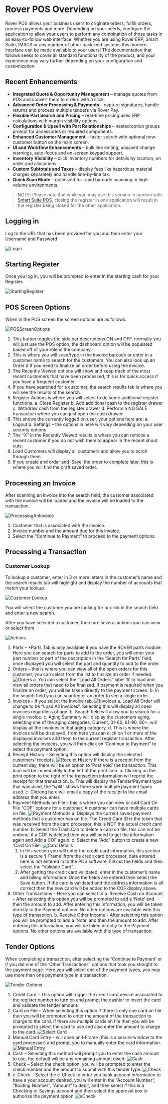 # Rover POS Overview

<PageHeader />

Rover POS allows your business users to originate orders, fulfill orders, process payments and more. Depending on your needs, configure the application to allow your users to perform any combination of those tasks in an easy-to-follow web interface. Whether you are using Rover ERP, Smart Suite, IMACS or any number of other back-end systems this modern interface can be made available to your users! The documentation that follows seeks to cover all standard functionality of the product, and your experience may vary further depending on your configuration and customization.

## Recent Enhancements

- **Integrated Quote & Opportunity Management** – manage quotes from POS and convert them to orders with a click.
- **Advanced Order Processing & Payments** – capture signatures, handle returns and process multiple tenders via Rover Pay.
- **Flexible Part Search and Pricing** – real-time pricing uses ERP calculations with margin visibility options.
- **Configuration & Upsell with Part Relationships** – nested option groups prompt for accessories or required components.
- **Enhanced Customer Management** – faster search with optional new-customer button on the main screen.
- **UI and Workflow Enhancements** – bulk line editing, unsaved change warnings, auto-focus and on-screen keypad support.
- **Inventory Visibility** – click inventory numbers for details by location, on order and allocations.
- **Custom Subtotals and Taxes** – display fees like hazardous material charges separately and handle line-by-line tax.
- **Quick Scan Mode** – optimized for rapid barcode scanning in high-volume environments.

> NOTE: Please note that while you may use this version in tandem with [Smart Suite POS](README.md), closing the register in one application will result in the register being closed for the other application.

## Logging in

Log to the URL that has been provided for you and then enter your Username and Password

![Login](./RoverPOS-login.png)

## Starting Register

Once you log in, you will be prompted to enter in the starting cash for your Register.

![StartingRegister](./RoverPOS-Starting_Register.png)

## POS Screen Options

When in the POS screen the screen options are as follows:

![POSScreenOptions](./RoverPOS-Screen_Options.png)

1. This button toggles the side bar descriptions ON and OFF, normally you will just use the POS option, the dashboard option will be populated based off of your role in the company.
2. This is where you will scan/type in the Invoice barcode or enter in a customer name to search for the customers. You can also look up an Order # if you need to finalize an order before using the invoice.
3. The Recently Viewed options will show and keep track of the most recent customers that have been processed, this is for quick access if you have a frequent customer.
4. If you have searched for a customer, the search results tab is where you will see the results of the search.
5. Register Actions is where you will select to do some additional register functions.
  a. Close Register
  b. Add additional cash to the register drawer
  c. Withdraw cash from the register drawer
  d. Perform a NO SALE transaction where you can just open the cash drawer
6. This shows the currently logged on user, your options here are:
  a. Logout
  b. Settings – the options in here will vary depending on your user security options
7. The “X” in the Recently Viewed results is where you can remove a recent customer if you do not wish them to appear in the recent shout cuts.
8. Load Customers will display all customers and allow you to scroll through them.
9. If you create and order and ‘Save’ the order to complete later, this is where you will find the draft saved order.

## Processing an Invoice

After scanning an invoice into the search field, the customer associated with the invoice will be loaded and the invoice will be loaded to the transaction.

![ProcessingAnInvoice](./RoverPOS-Processing_Invoice.png)

1. Customer that is associated with the invoice.
2. Invoice number and the amount due for this invoice.
3. Select the “Continue to Payment” to proceed to the payment options.

## Processing a Transaction

### Customer Lookup

To lookup a customer, enter in 3 or more letters in the customer’s name and the search results tab will highlight and display the number of accounts that match your lookup.

![Customer Lookup](./RoverPOS-005.png)

You will select the customer you are looking for or click in the search field and enter a new search.

After you have selected a customer, there are several actions you can view or select from

![Actions](./RoverPOS-Actions.png)

1. Parts – *Parts Tab is only available if you have the ROVER parts module.
Here you can search for parts to add to the order, you will enter your part number or part of the description in the ‘Search for Parts’ field, once displayed you will select the part and quantity to add to the order.
2. Orders – this is where you can view all of the open orders for this customer, you can select from the list to finalize an order if needed.
  ![Orders](./RoverPOS-Orders.png)
  a. You can select the “Load All Orders” label ‘A’ to load and view all orders that need to be finalized. If payment is required when you finalize an order, you will be taken directly to the payment screen.
  b. In the search field you can scan/enter an order to see a single order
3. Invoices – If you select the Invoice tab,
  ![Invoices](./RoverPOS-Invoices.png)
  a. Load All Order will change to be “Load All Invoices”. Selecting this will display all open invoices regardless of age.
  b. Search field will allow you to search for a single invoice.
  c. Aging Summary will display the customers aging, selecting one of the aging categories, Current, 31-60, 61-90, 90+, will display all the invoices in that aging category.
  d. This is where the invoices will be displayed, from here you can click on 1 or more of the displayed invoices add them to the current register transaction. After selecting the invoices, you will then click on ‘Continue to Payment” to select the payment option.
4. Receipt History – Selecting this option will display the selected customers’ receipts.
  ![Receipt History](./RoverPOS-Receipt.png)
  If there is a receipt from the current day, there will be an option to ‘Post Void’ the transaction.  This Icon will be immediately to the left of the print icon.
  a. Clicking on the print option to the right of the transaction information will reprint the receipt for that transaction.
  b. This will display the Tender/Payment type that was used, the “split” shows there were multiple payment types used.
  c. Clicking here will email a copy of the receipt to the email address that you enter.
5. Payment Methods on File – this is where you can view or add Card On File “COF” options for a customer. A customer can have multiple cards on file.
  ![Payment Methods](./RoverPOS-Methods.png)
  a. Displays the current saved payment methods that a customer has on file. The Credit Card ID is the token that was received from the card processor, this is NOT the actual credit card number.
  b. Select the Trash Can to delete a card on file, this can not be undone, if a COF is deleted then you will need to get the information again and Add a COF  again.
  c. Select the “Add” button to create a new ‘Card On File’.
    ![Card Details](./RoverPOS-Card_Details.png)
    1. In this section you will enter the credit card information, this section is a secure ‘I-Frame’ from the credit card processor, data entered here is not entered in to the POS software. Fill out the fields and then select the “Validate Card”.
    2. After getting the credit card validated, enter in the customer’s name and billing information. Once the fields are entered then select the Save button. If the card is validated and the address information is all correct then the new card will be added to the COF display above.
6. Other Transactions – Here you can select to
  a. Receive Cash on Account – After selecting this option you will be prompted to add a ‘Note’ and then the amount to add. After entering this information, you will be taken directly to the Payment options. No other options are available with this type of transaction.
  b. Receive Other Income - After selecting this option you will be prompted to add a ‘Note’ and then the amount to add. After entering this information, you will be taken directly to the Payment options. No other options are available with this type of transaction.

## Tender Options

When completing a transaction, after selecting the ‘Continue to Payment’ or if you did one of the ‘Other Transactions” options that took you straight to the payment page. Here you will select one of the payment types, you may use more than one payment type in a transaction.

![Tender Options](./RoverPOS-Tender_Options.png)

1. Credit Card – This option will trigger the credit card device associated to the register number to turn on and prompt the cashier to insert the card and validate the tender amount.
2. Card on File – When selecting this option if there is only one card on file then you will be prompted to enter the amount of the transaction to charge to the card. If there are multiple cards on file then you will be prompted to select the card to use and also enter the amount to charge to the card.
  ![Select Card](./RoverPOS-Select_Card.png)
3. Manual Card Entry – will open an I-Frame (this is a secure window to the card processor) and prompt you to manually enter the card information.
  ![Manual Entry](./RoverPOS-Manual_Entry.png)
4. Cash – Selecting this method will prompt you to enter the cash amount to use, the default will be any remaining amount owed.
  ![Cash](./RoverPOS-Cash.png)
5. Check – Select the check option, you will be prompted to enter the check number and the amount to submit with this tender type.
  ![Check](./RoverPOS-Check.png)
6. e-Check – Select the e-Check to enter you bank account information to have a your account debited, you will enter in the “Account Number”, “Routing Number”, “Amount” to debit, and then select if this is a Checking or Savings account and then select the approval box to authorize the payment option
  ![eCheck](./RoverPOS-eCheck.png)

<PageFooter />
